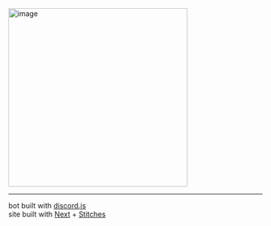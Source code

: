 
<img width="355" alt="image" src="https://user-images.githubusercontent.com/27052451/191803284-fa01dfcc-be9c-4310-a63c-003243d0cfaf.png">

---

bot built with [discord.js](https://discord.js.org/#/)  
site built with [Next](https://nextjs.org) + [Stitches](https://stitches.dev)

